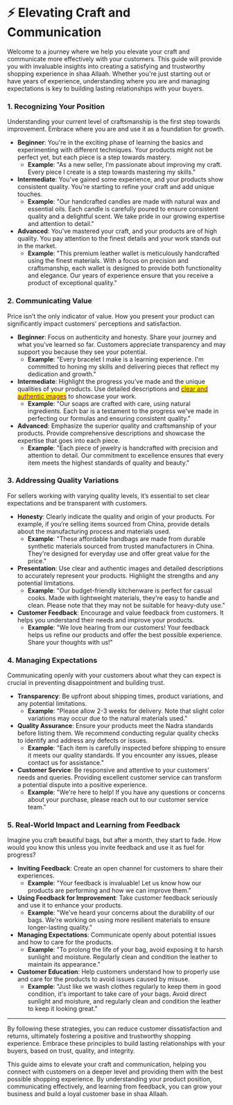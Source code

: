 # ⚡ Elevating Craft and Communication

Welcome to a journey where we help you elevate your craft and communicate more effectively with your customers. This guide will provide you with invaluable insights into creating a satisfying and trustworthy shopping experience in shaa Allaah. Whether you're just starting out or have years of experience, understanding where you are and managing expectations is key to building lasting relationships with your buyers.

### **1. Recognizing Your Position**

Understanding your current level of craftsmanship is the first step towards improvement. Embrace where you are and use it as a foundation for growth.

* **Beginner**: You're in the exciting phase of learning the basics and experimenting with different techniques. Your products might not be perfect yet, but each piece is a step towards mastery.
  * **Example**: "As a new seller, I’m passionate about improving my craft. Every piece I create is a step towards mastering my skills."
* **Intermediate**: You've gained some experience, and your products show consistent quality. You're starting to refine your craft and add unique touches.
  * **Example**: "Our handcrafted candles are made with natural wax and essential oils. Each candle is carefully poured to ensure consistent quality and a delightful scent. We take pride in our growing expertise and attention to detail."
* **Advanced**: You've mastered your craft, and your products are of high quality. You pay attention to the finest details and your work stands out in the market.
  * **Example**: "This premium leather wallet is meticulously handcrafted using the finest materials. With a focus on precision and craftsmanship, each wallet is designed to provide both functionality and elegance. Our years of experience ensure that you receive a product of exceptional quality."

### **2. Communicating Value**

Price isn’t the only indicator of value. How you present your product can significantly impact customers' perceptions and satisfaction.

* **Beginner**: Focus on authenticity and honesty. Share your journey and what you’ve learned so far. Customers appreciate transparency and may support you because they see your potential.
  * **Example**: "Every bracelet I make is a learning experience. I'm committed to honing my skills and delivering pieces that reflect my dedication and growth."
* **Intermediate**: Highlight the progress you’ve made and the unique qualities of your products. Use detailed descriptions and [<mark style="color:purple;">clear and authentic images</mark>](simple-steps-to-authentic-imagery.md) to showcase your work.
  * **Example**: "Our soaps are crafted with care, using natural ingredients. Each bar is a testament to the progress we've made in perfecting our formulas and ensuring consistent quality."
* **Advanced**: Emphasize the superior quality and craftsmanship of your products. Provide comprehensive descriptions and showcase the expertise that goes into each piece.
  * **Example**: "Each piece of jewelry is handcrafted with precision and attention to detail. Our commitment to excellence ensures that every item meets the highest standards of quality and beauty."

### **3. Addressing Quality Variations**

For sellers working with varying quality levels, it’s essential to set clear expectations and be transparent with customers.

* **Honesty**: Clearly indicate the quality and origin of your products. For example, if you’re selling items sourced from China, provide details about the manufacturing process and materials used.
  * **Example**: "These affordable handbags are made from durable synthetic materials sourced from trusted manufacturers in China. They're designed for everyday use and offer great value for the price."
* **Presentation**: Use clear and authentic images and detailed descriptions to accurately represent your products. Highlight the strengths and any potential limitations.
  * **Example**: "Our budget-friendly kitchenware is perfect for casual cooks. Made with lightweight materials, they're easy to handle and clean. Please note that they may not be suitable for heavy-duty use."
* **Customer Feedback**: Encourage and value feedback from customers. It helps you understand their needs and improve your products.
  * **Example**: "We love hearing from our customers! Your feedback helps us refine our products and offer the best possible experience. Share your thoughts with us!"

### **4. Managing Expectations**

Communicating openly with your customers about what they can expect is crucial in preventing disappointment and building trust.

* **Transparency**: Be upfront about shipping times, product variations, and any potential limitations.
  * **Example**: "Please allow 2-3 weeks for delivery. Note that slight color variations may occur due to the natural materials used."
* **Quality Assurance**: Ensure your products meet the Nadra standards before listing them. We recommend conducting regular quality checks to identify and address any defects or issues.
  * **Example**: "Each item is carefully inspected before shipping to ensure it meets our quality standards. If you encounter any issues, please contact us for assistance."
* **Customer Service**: Be responsive and attentive to your customers' needs and queries. Providing excellent customer service can transform a potential dispute into a positive experience.
  * **Example**: "We're here to help! If you have any questions or concerns about your purchase, please reach out to our customer service team."

### **5. Real-World Impact and Learning from Feedback**

Imagine you craft beautiful bags, but after a month, they start to fade. How would you know this unless you invite feedback and use it as fuel for progress?

* **Inviting Feedback**: Create an open channel for customers to share their experiences.
  * **Example**: "Your feedback is invaluable! Let us know how our products are performing and how we can improve them."
* **Using Feedback for Improvement**: Take customer feedback seriously and use it to enhance your products.
  * **Example**: "We've heard your concerns about the durability of our bags. We're working on using more resilient materials to ensure longer-lasting quality."
* **Managing Expectations**: Communicate openly about potential issues and how to care for the products.
  * **Example**: "To prolong the life of your bag, avoid exposing it to harsh sunlight and moisture. Regularly clean and condition the leather to maintain its appearance."
* **Customer Education**: Help customers understand how to properly use and care for the products to avoid issues caused by misuse.
  * **Example**: "Just like we wash clothes regularly to keep them in good condition, it's important to take care of your bags. Avoid direct sunlight and moisture, and regularly clean and condition the leather to keep it looking great."

***

By following these strategies, you can reduce customer dissatisfaction and returns, ultimately fostering a positive and trustworthy shopping experience. Embrace these principles to build lasting relationships with your buyers, based on trust, quality, and integrity.

This guide aims to elevate your craft and communication, helping you connect with customers on a deeper level and providing them with the best possible shopping experience. By understanding your product position, communicating effectively, and learning from feedback, you can grow your business and build a loyal customer base in shaa Allaah.

